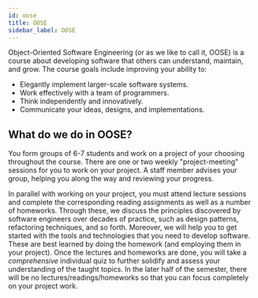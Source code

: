 ```yaml
---
id: oose
title: OOSE
sidebar_label: OOSE
---
```


Object-Oriented Software Engineering (or as we like to call it, OOSE) is a course about developing software that others can understand, maintain, and grow. The course goals include improving your ability to:

* Elegantly implement larger-scale software systems.
* Work effectively with a team of programmers.
* Think independently and innovatively.
* Communicate your ideas, designs, and implementations.

## What do we do in OOSE?

You form groups of 6-7 students and work on a project of your choosing throughout the course. There are one or two weekly "project-meeting" sessions for you to work on your project. A staff member advises your group, helping you along the way and reviewing your progress.

In parallel with working on your project, you must attend lecture sessions and complete the corresponding reading assignments as well as a number of homeworks. Through these, we discuss the principles discovered by software engineers over decades of practice, such as design patterns, refactoring techniques, and so forth. Moreover, we will help you to get started with the tools and technologies that you need to develop software. These are best learned by doing the homework (and employing them in your project). Once the lectures and homeworks are done, you will take a *comprehensive* individual quiz to further solidify and assess your understanding of the taught topics. In the later half of the semester, there will be no lectures/readings/homeworks so that you can focus completely on your project work.